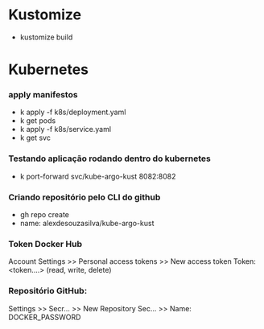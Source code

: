 # Kustomize
* kustomize build

# Kubernetes

### apply manifestos 
* k apply -f k8s/deployment.yaml
* k get pods
* k apply -f k8s/service.yaml
* k get svc

### Testando aplicação rodando dentro do kubernetes
* k port-forward svc/kube-argo-kust 8082:8082


### Criando repositório pelo CLI do github
* gh repo create 
* name: alexdesouzasilva/kube-argo-kust

### Token Docker Hub
Account Settings >> Personal access tokens >> New access token
Token: <token....> (read, write, delete)

### Repositório GitHub:
Settings >> Secr... >> New Repository Sec... >> Name: DOCKER_PASSWORD
